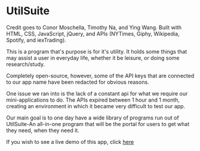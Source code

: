 # UtilSuite

Credit goes to Conor Moschella, Timothy Na, and Ying Wang.
Built with HTML, CSS, JavaScript, jQuery, and APIs (NYTimes, Giphy, Wikipedia, Spotify, and iexTrading).

This is a program that's purpose is for it's utility. It holds some things that may assist a user in everyday life, whether it be leisure, or doing some research/study.

Completely open-source, however, some of the API keys that are connected to our app name have been redacted for obvious reasons.

One issue we ran into is the lack of a constant api for what we require our mini-applications to do. The APIs expired between 1 hour and 1 month, creating an environment in which it became very difficult to test our app.

Our main goal is to one day have a wide library of programs run out of UtilSuite-An all-in-one program that will be the portal for users to get what they need, when they need it.

If you wish to see a live demo of this app, click [here](https://timna.me/UtilSuite/)
